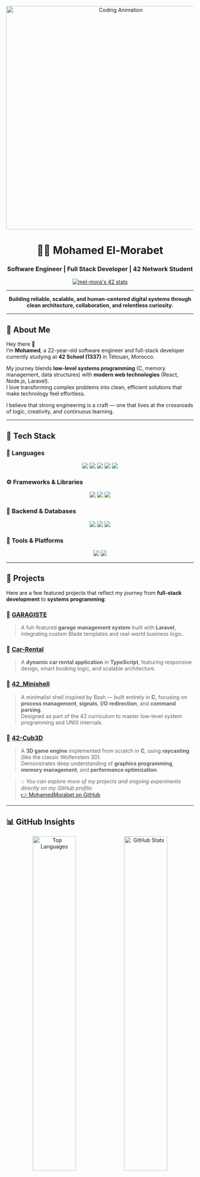 <p align="center">
  <img src="https://64.media.tumblr.com/c1b19eebff75217530ee9b9c119ebcaa/e5876a3350371088-56/s540x810/ae4d7a4def43e43ab1801de418e87be31c61dcaf.gif" alt="Coding Animation" width="600">
</p>

<h1 align="center">👨‍💻 Mohamed El-Morabet</h1>
<h3 align="center">Software Engineer | Full Stack Developer | 42 Network Student</h3>

<p align="center">
  <a href="https://profile.intra.42.fr/users/mel-mora">
    <img src="https://badge.mediaplus.ma/black/mel-mora" alt="mel-mora's 42 stats" />
  </a>
</p>

---

<p align="center">
  <strong>Building reliable, scalable, and human-centered digital systems through clean architecture, collaboration, and relentless curiosity.</strong>
</p>

---

## 🚀 About Me

Hey there 👋  
I’m **Mohamed**, a 22-year-old software engineer and full-stack developer currently studying at **42 School (1337)** in Tétouan, Morocco.  

My journey blends **low-level systems programming** (C, memory management, data structures) with **modern web technologies** (React, Node.js, Laravel).  
I love transforming complex problems into clean, efficient solutions that make technology feel effortless.

I believe that strong engineering is a craft — one that lives at the crossroads of logic, creativity, and continuous learning.

---

## 🧠 Tech Stack

### 💬 **Languages**
<p align="center">
  <img src="https://img.shields.io/badge/HTML5-%23E34F26?style=for-the-badge&logo=html5&logoColor=white" />
  <img src="https://img.shields.io/badge/CSS3-%231572B6?style=for-the-badge&logo=css3&logoColor=white" />
  <img src="https://img.shields.io/badge/JavaScript-%23F7DF1E?style=for-the-badge&logo=javascript&logoColor=black" />
  <img src="https://img.shields.io/badge/PHP-%23777BB4?style=for-the-badge&logo=php&logoColor=white" />
  <img src="https://img.shields.io/badge/Python-%233776AB?style=for-the-badge&logo=python&logoColor=white" />
</p>

### ⚙️ **Frameworks & Libraries**
<p align="center">
  <img src="https://img.shields.io/badge/React-%2361DAFB?style=for-the-badge&logo=react&logoColor=black" />
  <img src="https://img.shields.io/badge/Laravel-%23FF2D20?style=for-the-badge&logo=laravel&logoColor=white" />
  <img src="https://img.shields.io/badge/Express.js-%23000000?style=for-the-badge&logo=express&logoColor=white" />
</p>

### 🧩 **Backend & Databases**
<p align="center">
  <img src="https://img.shields.io/badge/Node.js-%23339933?style=for-the-badge&logo=node.js&logoColor=white" />
  <img src="https://img.shields.io/badge/MySQL-%234479A1?style=for-the-badge&logo=mysql&logoColor=white" />
  <img src="https://img.shields.io/badge/MongoDB-%2347A248?style=for-the-badge&logo=mongodb&logoColor=white" />
</p>

### 🧰 **Tools & Platforms**
<p align="center">
  <img src="https://img.shields.io/badge/Docker-%232496ED?style=for-the-badge&logo=docker&logoColor=white" />
  <img src="https://img.shields.io/badge/Bootstrap-%23563D7C?style=for-the-badge&logo=bootstrap&logoColor=white" />
</p>

---

## 💼 Projects

Here are a few featured projects that reflect my journey from **full-stack development** to **systems programming**:


### 🚗 [GARAGISTE](https://github.com/MohamedMorabet/GARAGISTE)
> A full-featured **garage management system** built with **Laravel**, integrating custom Blade templates and real-world business logic.

### 🚙 [Car-Rental](https://github.com/MohamedMorabet/Car-rental)
> A **dynamic car rental application** in **TypeScript**, featuring responsive design, smart booking logic, and scalable architecture.

### 🧠 [42_Minishell](https://github.com/MohamedMorabet/42_Minishell)
> A minimalist shell inspired by Bash — built entirely in **C**, focusing on **process management**, **signals**, **I/O redirection**, and **command parsing**.  
> Designed as part of the 42 curriculum to master low-level system programming and UNIX internals.

### 🧩 [42-Cub3D](https://github.com/MohamedMorabet/42-Cub3D)
> A **3D game engine** implemented from scratch in **C**, using **raycasting** (like the classic Wolfenstein 3D).  
> Demonstrates deep understanding of **graphics programming**, **memory management**, and **performance optimization**.

> 💡 *You can explore more of my projects and ongoing experiments directly on my GitHub profile:*  
> [👉 MohamedMorabet on GitHub](https://github.com/MohamedMorabet?tab=repositories)

---

## 📊 GitHub Insights

<p align="center">
  <img width="48%" src="https://github-readme-stats.vercel.app/api/top-langs/?username=MohamedMorabet&layout=compact&theme=tokyonight" alt="Top Languages" />
  <img width="48%" src="https://github-readme-stats.vercel.app/api?username=MohamedMorabet&show_icons=true&theme=tokyonight" alt="GitHub Stats" />
</p>

---

## 💡 Engineering Philosophy

> “Programs must be written for people to read, and only incidentally for machines to execute.” — Harold Abelson

### 🧭 **Code as Communication**
Code isn’t just logic — it’s a language shared between engineers. Writing expressive, maintainable code means respecting the next developer who reads it (often, your future self).

### ⚙️ **Systems Thinking**
Every feature lives within an ecosystem. I approach design by understanding dependencies, scalability, and the balance between performance and clarity.

### 🔒 **Security & Reliability First**
From API endpoints to memory allocation, secure design and predictable behavior aren’t afterthoughts — they’re part of the architecture from day one.

### 🧪 **Iterate, Measure, Improve**
Great engineering is never “done.” Each iteration is an opportunity to refine, optimize, and learn.

---

## 🌍 Connect with Me

<p align="center">
  <a href="mailto:medmrbt72@gmail.com"><img src="https://img.shields.io/badge/Email-D14836?style=for-the-badge&logo=gmail&logoColor=white" /></a>
  <a href="https://www.linkedin.com/in/mohamed-elmorabet"><img src="https://img.shields.io/badge/LinkedIn-0077B5?style=for-the-badge&logo=linkedin&logoColor=white" /></a>
  <a href="https://x.com/Mohamed___Mrabt"><img src="https://img.shields.io/badge/Twitter-%231DA1F2?style=for-the-badge&logo=twitter&logoColor=white" /></a>
</p>

<p align="center">
  <img src="https://media.giphy.com/media/WUlplcMpOCEmTGBtBW/giphy.gif" alt="Let's Connect" width="200">
</p>

---

<p align="center">
  <img src="https://media.giphy.com/media/26ufdipQqU2lhNA4g/giphy.gif" width="600" alt="Coding Energy" />
</p>

<p align="center">
  <strong>“Crafting code with passion and precision — one line at a time.”</strong>
</p>
